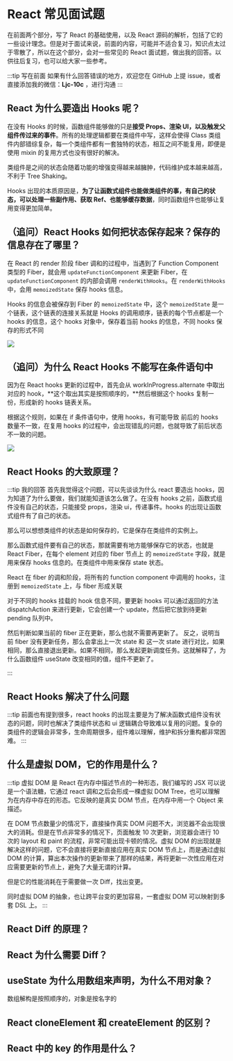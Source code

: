 # React 常见面试题

在前面两个部分，写了 React 的基础使用，以及 React 源码的解析，包括了它的一些设计理念。但是对于面试来说，前面的内容，可能并不适合复习，知识点太过于零散了，所以在这个部分，会对一些常见的 React 面试题，做出我的回答。以供往后复习，也可以给大家一些参考。

:::tip 写在前面
如果有什么回答错误的地方，欢迎您在 GitHub 上提 issue，或者直接添加我的微信：**Ljc-10c** ，进行沟通
:::

## React 为什么要造出 Hooks 呢？

在没有 Hooks 的时候，函数组件能够做的只是**接受 Props、渲染 UI，以及触发父组件传过来的事件**。所有的处理逻辑都要在类组件中写，这样会使得 Class 类组件内部错综复杂，每一个类组件都有一套独特的状态，相互之间不能复用，即便是使用 mixin 的复用方式也没有很好的解决。

类组件是之间的状态会随着功能的增强变得越来越臃肿，代码维护成本越来越高，不利于 Tree Shaking。

Hooks 出现的本质原因是，**为了让函数式组件也能做类组件的事，有自己的状态，可以处理一些副作用、获取 Ref、也能够缓存数据**，同时函数组件也能够让复用变得更加简单。

## （追问）React Hooks 如何把状态保存起来？保存的信息存在了哪里？

在 React 的 render 阶段 fiber 调和的过程中，当遇到了 Function Component 类型的 Fiber，就会用 `updateFunctionComponent` 来更新 Fiber，在 `updateFunctionComponent` 的内部会调用 `renderWithHooks`。在 `renderWithHooks` 中，会用 `memoizedState` 保存 hooks 信息。

Hooks 的信息会被保存到 Fiber 的 `memoizedState` 中，这个 `memoizedState` 是一个链表，这个链表的连接关系就是 Hooks 的调用顺序，链表的每个节点都是一个 hooks 的信息，这个 hooks 对象中，保存着当前 hooks 的信息，不同 hooks 保存的形式不同

![](https://ljcimg.oss-cn-beijing.aliyuncs.com/imgtwo/20230417003644.png)

## （追问）为什么 React Hooks 不能写在条件语句中

因为在 React hooks 更新的过程中，首先会从 workInProgress.alternate 中取出对应的 hook，**这个取出其实是按照顺序的，**然后根据这个 hooks 复制一份，形成新的 hooks 链表关系。

根据这个规则，如果在 if 条件语句中，使用 hooks，有可能导致 前后的 hooks 数量不一致，在复用 hooks 的过程中，会出现错乱的问题，也就导致了前后状态不一致的问题。

![](https://ljcimg.oss-cn-beijing.aliyuncs.com/imgtwo/20230417004301.png)

## React Hooks 的大致原理？

:::tip 我的回答
首先我觉得这个问题，可以先谈谈为什么 react 要造出 hooks，因为知道了为什么要做，我们就能知道该怎么做了。在没有 hooks 之前，函数式组件没有自己的状态，只能接受 props，渲染 ui，传递事件。hooks 的出现让函数式组件有了自己的状态。

那么可以想想类组件的状态是如何保存的，它是保存在类组件的实例上。

那么函数式组件要有自己的状态，那就需要有地方能够保存它的状态，也就是 React Fiber，在每个 element 对应的 fiber 节点上 的 `memoizedState` 字段，就是用来保存 hooks 信息的。在类组件中用来保存 state 状态。

React 在 fiber 的调和阶段，将所有的 function component 中调用的 hooks，注册到 `memoizedState` 上，与 fiber 形成关联

对于不同的 hooks 挂载的 hook 信息不同，要更新 hooks 可以通过返回的方法 dispatchAction 来进行更新，它会创建一个 update，然后把它放到待更新 pending 队列中。

然后判断如果当前的 fiber 正在更新，那么也就不需要再更新了。
反之，说明当前 fiber 没有更新任务，那么会拿出上一次 state 和 这一次 state 进行对比，如果相同，那么直接退出更新。如果不相同，那么发起更新调度任务。这就解释了，为什么函数组件 useState 改变相同的值，组件不更新了。

:::

## React Hooks 解决了什么问题

:::tip
前面也有提到很多，react hooks 的出现主要是为了解决函数式组件没有状态的问题，同时也解决了类组件状态和 ui 逻辑耦合导致难以复用的问题。复杂的类组件的逻辑会非常多，生命周期很多，组件难以理解，维护和拆分重构都非常困难。
:::

## 什么是虚拟 DOM，它的作用是什么？

:::tip
虚拟 DOM 是 React 在内存中描述节点的一种形态，我们编写的 JSX 可以说是一个语法糖，它通过 react 调和之后会形成一棵虚拟 DOM Tree，也可以理解为在内存中存在的形态。它反映的是真实 DOM 节点，在内存中用一个 Object 来描述。

在 DOM 节点数量少的情况下，直接操作真实 DOM 问题不大，浏览器不会出现很大的消耗。但是在节点非常多的情况下，页面触发 10 次更新，浏览器会进行 10 次的 layout 和 paint 的流程，非常可能出现卡顿的情况。虚拟 DOM 的出现就是解决这样的问题，它不会直接将更新直接应用在真实 DOM 节点上，而是通过虚拟 DOM 的计算，算出本次操作的更新带来了那样的结果，再将更新一次性应用在对应需要更新的节点上，避免了大量无谓的计算。

但是它的性能消耗在于需要做一次 Diff，找出变更。

同时虚拟 DOM 的抽象，也让跨平台变的更加容易，一套虚拟 DOM 可以映射到多套 DSL 上。
:::

## React Diff 的原理？

## React 为什么需要 Diff？

## useState 为什么用数组来声明，为什么不用对象？

数组解构是按照顺序的，对象是按名字的

## React cloneElement 和 createElement 的区别？

## React 中的 key 的作用是什么？

